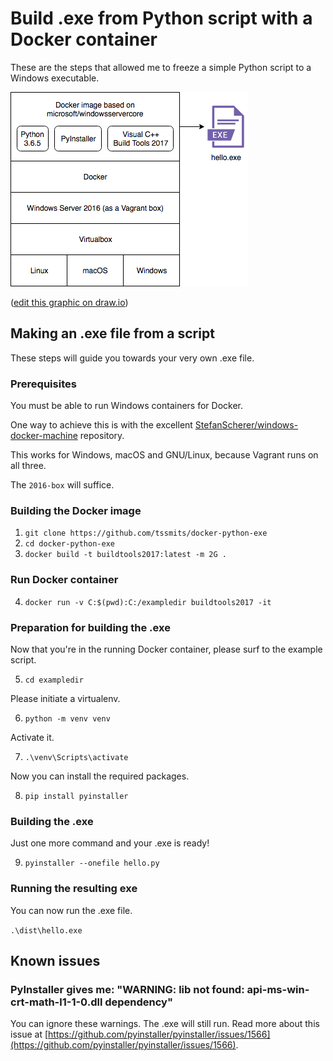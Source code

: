 # Build .exe from Python script with a Docker container

These are the steps that allowed me to freeze a simple Python script to a Windows executable.

![stack graphic of a windows docker container on vagrant on host os, with resulting .exe file](images/stack.png)

([edit this graphic on draw.io](https://www.draw.io/?lightbox=1&highlight=0000ff&edit=_blank&layers=1&nav=1&title=windows%2Bpyinstaller%20on%20docker%20#R1Vhbb9owFP41SNsDKBfC5bFpSzep0yoxrdujSUzizfFBjrnt1%2B84sQNJKKUSjBUVZH8%2Bto%2B%2Fc%2FGpO%2F5ttnmQZJF%2BgZjyjufEm45%2F1%2FG8ceDgrwa2JRCMRyWQSBaXkLsDpuwPNaCZlyxZTPOaoALgii3qYARC0EjVMCIlrOtic%2BD1XRckoS1gGhHeRp9ZrNISHdljafwTZUlqd3YdMzIj0e9EwlKY%2FTqePy8%2B5XBG7FpGPk9JDOs9yL%2Fv%2BLcSQJWtbHNLuabW0lbOm7wwWuktqVCnTPDKCSvCl%2BboGYm%2BTo1yamsJKY5E9SSn44frlCk6XZBIj67RAxBLVcax52KzrYTRa0Wlops9yCj1QCGjSm5RxI4ODEHGgfyx6a935rBQumcJayFiHCCpVt6RgA3Dw2FO%2FBYnz0zE2qeuzUp1vCuw0m%2Bx0vEGHDcIY7bCZqKbj0wsNxbHFfeGrk7e8HrcDU7h7juTakn4DN4Lgf02gZXMuRkcnsJgFabOlEo8FzY8x0XynQ9EowS%2F30kiCVKAqRo2H98H094BV70Y0%2BMW03cQ%2FdZk%2Fmek%2FEv3O5j9GnzQGEsI0wWpUkhAEH6%2FQ8M6Y3vs5IpIdaPrFgQECGqxCdMqFeJUxFYi4iTPWVSCRkQv84sqtTXFFFkqQGinyCPAwsihDeT2R7Uudn7qTi84ZqgcljJqlGmoYkKNmGVE03DUnJJyotiqXmkdMo6Z%2BgSsiFfjBn2v7gfuKKgvUSplZjVMXKlxktXtMY9Z%2FU1RwMmM8ifImWIgtCGRZIwsP9RRwLD8fGwIZCyOC9chnCUHZ9yYgUry%2FJHm%2BidGmuueIdTckwoNm5MclulSXhfeOVrBc5C2F3J6a42MRRJymKObTNbl1ZEX90YEkp54MyCjqm7jlqXOYJBx0yDDtkH8Awbpn8Me7QvhaYtJBXl2%2FN6gFxwJCff1kLgEXaNmhui36AouxJbXThlP288CkznnR%2B%2FQK1Hl9l%2FnahhciCu3xdXBsjjHqhjFcL2w%2BHOs1Ew2o%2FvVmA%2BXjOs08Q2A52V9OHxzEXglW6HXvmor17mUsdovBQfoTXES9Ojm1PSZp2Shm2UWrzHYvOCULl9evChnoBRk9ooNq1eYW%2BAgi73sO4wfFpvd5Ivy4Uhf28R25myjLRwafe5SpfSL042myZtEsej3WARijrcFlb0Id8TzEYX%2FWEw0jh41mTNOu3grUJGjal1BMpp3V8C7QRfNOwlczXnf67reqLcQyYV8xW%2FmwMCxmXrPWwbjtrNY7A3Ogt3di1VZZ%2B1eBf37vw%3D%3D))

## Making an .exe file from a script

These steps will guide you towards your very own .exe file.

### Prerequisites

You must be able to run Windows containers for Docker.

One way to achieve this is with the excellent [StefanScherer/windows-docker-machine](https://github.com/StefanScherer/windows-docker-machine) repository.

This works for Windows, macOS and GNU/Linux, because Vagrant runs on all three.

The `2016-box` will suffice.

### Building the Docker image

1. `git clone https://github.com/tssmits/docker-python-exe`
2. `cd docker-python-exe`
3. `docker build -t buildtools2017:latest -m 2G .`

### Run Docker container

4. `docker run -v C:$(pwd):C:/exampledir buildtools2017 -it`

### Preparation for building the .exe

Now that you're in the running Docker container, please surf to the example script.

5. `cd exampledir`

Please initiate a virtualenv.

6. `python -m venv venv`

Activate it.

7. `.\venv\Scripts\activate`

Now you can install the required packages.

8. `pip install pyinstaller`

### Building the .exe

Just one more command and your .exe is ready!

9. `pyinstaller --onefile hello.py`

### Running the resulting exe

You can now run the .exe file.

`.\dist\hello.exe`

## Known issues

### PyInstaller gives me: "WARNING: lib not found: api-ms-win-crt-math-l1-1-0.dll dependency"

You can ignore these warnings. The .exe will still run. Read more about this issue at [https://github.com/pyinstaller/pyinstaller/issues/1566](https://github.com/pyinstaller/pyinstaller/issues/1566).
